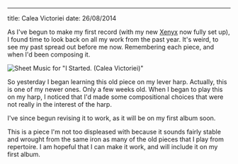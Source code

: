 ---
title: Calea Victoriei
date: 26/08/2014

As I've begun to make my first record
(with my new [Xenyx][xenyx] now fully set up),
I found time to look back on all my work
from the past year. It's weird, to see my past
spread out before me now. Remembering
each piece, and when I'd been composing it.

![Sheet Music for "I Started. (Calea Victoriei)"](https://s3.amazonaws.com/tumblingowl/sheet-music/Calea+Victoriei.png
"Please feel free to learn and share my music, under CC-BY-SA 4.0.")

So yesterday I began learning this
old piece on my lever harp. Actually,
this is one of my newer ones. Only
a few weeks old. When I began to play
this on my harp, I noticed that I'd made
some compositional choices that were
not really in the interest of the harp.

I've since begun revising it to work,
as it will be on my first album soon.

This is a piece I'm not too displeased with
because it sounds fairly stable and wrought
from the same iron as many of the
old pieces that I play from repertoire.
I am hopeful that I can make it work,
and will include it on my first album.

[xenyx]: http://tumblingowl.herokuapp.com/2014/08/24/xenyx-302usb/ "Click to read my thoughts on the Xenyx 302USB mixer in a GNU/Linux environment!"
